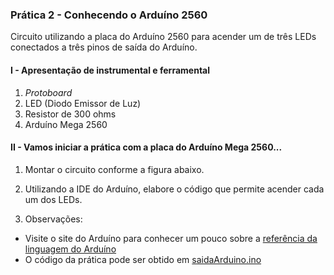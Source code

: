 ### Prática 2 - Conhecendo o Arduíno 2560
Circuito utilizando a placa do Arduíno 2560 para acender um de três LEDs conectados a três pinos de saída do Arduíno.

#### I - Apresentação de instrumental e ferramental
1. *Protoboard*
2. LED (Diodo Emissor de Luz)
3. Resistor de 300 ohms
4. Arduíno Mega 2560

#### II - Vamos iniciar a prática com a placa do Arduíno Mega 2560...
1. Montar  o circuito conforme a figura abaixo.  

2. Utilizando a IDE do Arduíno, elabore o código que permite acender cada um dos LEDs.
3. Observações:  
- Visite o site do Arduíno para conhecer um pouco sobre a [referência da linguagem do Arduíno](https://www.arduino.cc/reference/en/)  
- O código da prática pode ser obtido em [saidaArduino.ino](https://github.com/claytonjasilva/prog_exemplos/blob/main/saidaArduino.ino)
